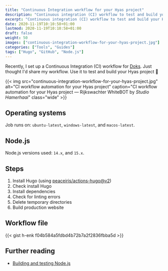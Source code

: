 ```yaml
---
title: "Continuous Integration workflow for your Hyas project"
description: "Continuous integration (CI) workflow to test and build your Hyas project."
excerpt: "Continuous integration (CI) workflow to test and build your Hyas project."
date: 2020-11-19T10:10:58+01:00
lastmod: 2020-11-19T10:10:58+01:00
draft: false
weight: 50
images: ["continuous-integration-workflow-for-your-hyas-project.jpg"]
categories: ["Tools", "Guides"]
tags: ["Hugo", "GitHub", "Node.js"]
---
```


Recently, I set up a Continuous Integration (CI) workflow for [Doks](https://github.com/h-enk/doks).
Just thought I'd share my workflow. Use it to test and build your Hyas project 🤖

{{< img src="continuous-integration-workflow-for-your-hyas-project.jpg" alt="CI workflow automation for your Hyas project" caption="CI workflow automation for your Hyas project — Rijkswachter WhiteBOT by <em>Studio Hamerhaai</em>" class="wide" >}}

## Operating systems

Job runs on: `ubuntu-latest`, `windows-latest`, and `macos-latest`.

## Node.js

Node.js versions used: `14.x`, and `15.x`.

## Steps

1. Install Hugo (using [peaceiris/actions-hugo@v2](https://github.com/peaceiris/actions-hugo))
2. Check install Hugo
3. Install dependencies
4. Check for linting errors
5. Delete temporary directories
6. Build production website

## Workflow file

{{< gist h-enk f04b584a5fdbd4b72b7a2f2836fbba5d >}}

## Further reading

- [Building and testing Node.js](https://docs.github.com/en/free-pro-team@latest/actions/guides/building-and-testing-nodejs)

